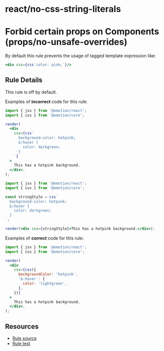 # react/no-css-string-literals

# Forbid certain props on Components (props/no-unsafe-overrides)

By default this rule prevents the usage of tagged template expression like: 

```jsx
<div css={css`color: pink;`}/>
```

## Rule Details

This rule is off by default.

Examples of **incorrect** code for this rule:

```jsx
import { jsx } from '@emotion/react';
import { css } from '@emotion/core';

render(
  <div
    css={css`
      background-color: hotpink;
      &:hover {
        color: darkgreen;
      }
    `}
  >
    This has a hotpink background.
  </div>,
);
```

```jsx
import { jsx } from '@emotion/react';
import { css } from '@emotion/core';

const stringStyle = css`
  background-color: hotpink;
  &:hover {
    color: darkgreen;
  }
`;

render(<div css={stringStyle}>This has a hotpink background.</div>);
```

Examples of **correct** code for this rule:

```jsx
import { jsx } from '@emotion/react';
import { css } from '@emotion/core';

render(
  <div
    css={css({
      backgroundColor: 'hotpink',
      '&:hover': {
        color: 'lightgreen',
      },
    })}
  >
    This has a hotpink background.
  </div>,
);
```

## Resources

- [Rule source](./index.js)
- [Rule test](./test.js)
